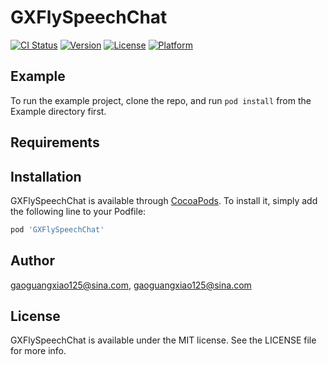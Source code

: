 # GXFlySpeechChat

[![CI Status](https://img.shields.io/travis/gaoguangxiao125@sina.com/GXFlySpeechChat.svg?style=flat)](https://travis-ci.org/gaoguangxiao125@sina.com/GXFlySpeechChat)
[![Version](https://img.shields.io/cocoapods/v/GXFlySpeechChat.svg?style=flat)](https://cocoapods.org/pods/GXFlySpeechChat)
[![License](https://img.shields.io/cocoapods/l/GXFlySpeechChat.svg?style=flat)](https://cocoapods.org/pods/GXFlySpeechChat)
[![Platform](https://img.shields.io/cocoapods/p/GXFlySpeechChat.svg?style=flat)](https://cocoapods.org/pods/GXFlySpeechChat)

## Example

To run the example project, clone the repo, and run `pod install` from the Example directory first.

## Requirements

## Installation

GXFlySpeechChat is available through [CocoaPods](https://cocoapods.org). To install
it, simply add the following line to your Podfile:

```ruby
pod 'GXFlySpeechChat'
```

## Author

gaoguangxiao125@sina.com, gaoguangxiao125@sina.com

## License

GXFlySpeechChat is available under the MIT license. See the LICENSE file for more info.
